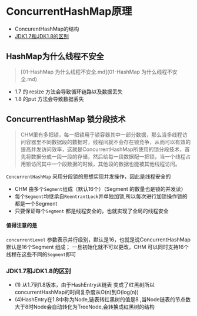 # ConcurrentHashMap原理

- ConcurentHashMap的结构
- [JDK1.7和JDK1.8的区别](#JDK1.7和JDK1.8的区别)

## HashMap为什么线程不安全

>  [01-HashMap 为什么线程不安全.md](01-HashMap 为什么线程不安全.md) 

- 1.7 的 resize 方法会导致循环链路以及数据丢失
- 1.8 的put 方法会导致数据丢失

## ConcurrentHashMap 锁分段技术

> CHM里有多把锁，每一把锁用于锁容器其中一部分数据，那么当多线程访问容器里不同数据段的数据时，线程间就不会存在锁竞争，从而可以有效的提高并发访问效率，这就是ConcurrentHashMap所使用的锁分段技术，首先将数据分成一段一段的存储，然后给每一段数据配一把锁，当一个线程占用锁访问其中一个段数据的时候，其他段的数据也能被其他线程访问。

`ConcurrentHashMap` 采用分段锁的思想实现并发操作，因此是线程安全的

- CHM 由多个`Segment`组成（默认16个）（Segment 的数量也是锁的并发读）
- 每个`Segment`均继承自`ReentrantLock`并单独加锁,所以每次进行加锁操作锁的都是一个Segment 
- 只要保证每个`Segment` 都是线程安全的，也就实现了全局的线程安全

#### 值得注意的是

`concurrentLevel` 参数表示并行级别，默认是16，也就是说ConcurrentHashMap 默认是16个Segment 组成； 一旦初始化就不可以更改，CHM 可以同时支持16个线程在这些不同的`Segment`即可





### JDK1.7和JDK1.8的区别

- (1) 从1.7到1.8版本，由于HashEntry从链表 变成了红黑树所以 concurrentHashMap的时间复杂度从O(n)到O(log(n))
- (4)HashEntry在1.8中称为Node,链表转红黑树的值是8 ,当Node链表的节点数大于8时Node会自动转化为TreeNode,会转换成红黑树的结构